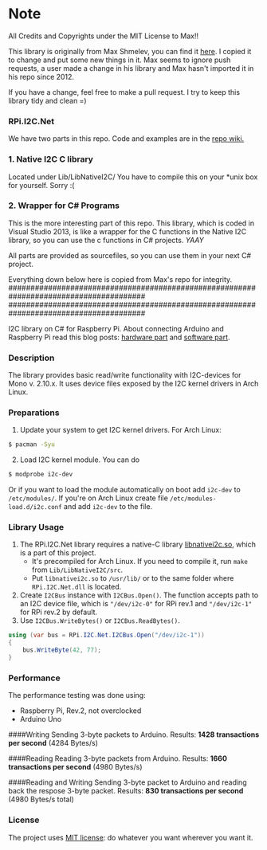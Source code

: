 Note
====
All Credits and Copyrights under the MIT License to Max!!

This library is originally from Max Shmelev, you can find it [here](https://github.com/mshmelev/RPi.I2C.Net).
I copied it to change and put some new things in it. Max seems to ignore push requests,
a user made a change in his library and Max hasn't imported it in his repo since 2012.

If you have a change, feel free to make a pull request. I try to keep this library tidy and clean =)

### RPi.I2C.Net
We have two parts in this repo. Code and examples are in the [repo wiki.]()

### 1. Native I2C C library
Located under Lib/LibNativeI2C/
You have to compile this on your *unix box for yourself. Sorry :(

### 2. Wrapper for C# Programs
This is the more interesting part of this repo.
This library, which is coded in Visual Studio 2013, is like a wrapper for the C functions in the Native I2C library, so you can use the c functions in C# projects. *YAAY*


All parts are provided as sourcefiles, so you can use them in your next C# project.

Everything down below here is copied from Max's repo for integrity.
#######################################################################################
#######################################################################################

I2C library on C# for Raspberry Pi. About connecting Arduino and Raspberry Pi read this blog posts: [hardware part](http://blog.mshmelev.com/2013/06/connecting-raspberry-pi-and-arduino.html) and [software part](http://blog.mshmelev.com/2013/06/connecting-raspberry-pi-and-arduino-software.html).

### Description
The library provides basic read/write functionality with I2C-devices for Mono v. 2.10.x.
It uses device files exposed by the I2C kernel drivers in Arch Linux.

### Preparations
1. Update your system to get I2C kernel drivers. For Arch Linux:
```bash
$ pacman -Syu
```

2. Load I2C kernel module. You can do
```bash
$ modprobe i2c-dev
```
Or if you want to load the module automatically on boot add `i2c-dev` to `/etc/modules/`. If you're on Arch Linux create file `/etc/modules-load.d/i2c.conf` and add `i2c-dev` to the file.

### Library Usage
1. The RPi.I2C.Net library requires a native-C library [libnativei2c.so](https://github.com/mshmelev/RPi.I2C.Net/blob/master/Lib/LibNativeI2C/libnativei2c.so), which is a part of this project.
   * It's precompiled for Arch Linux. If you need to compile it, run `make` from `Lib/LibNativeI2C/src`.
   * Put `libnativei2c.so` to `/usr/lib/` or to the same folder where `RPi.I2C.Net.dll` is located.
2. Create `I2CBus` instance with `I2CBus.Open()`. The function accepts path to an I2C device file, which is `"/dev/i2c-0"` for RPi rev.1 and `"/dev/i2c-1"` for RPi rev.2 by default.
3. Use `I2CBus.WriteBytes()` or `I2CBus.ReadBytes()`.

```C#
using (var bus = RPi.I2C.Net.I2CBus.Open("/dev/i2c-1"))
{
	bus.WriteByte(42, 77);
}
```


### Performance
The performance testing was done using:
* Raspberry Pi, Rev.2, not overclocked
* Arduino Uno

####Writing
Sending 3-byte packets to Arduino.
Results: **1428 transactions per second** (4284 Bytes/s)

####Reading
Reading 3-byte packets from Arduino.
Results: **1660 transactions per second** (4980 Bytes/s)

####Reading and Writing
Sending 3-byte packet to Arduino and reading back the respose 3-byte packet.
Results: **830 transactions per second** (4980 Bytes/s total)

### License
The project uses [MIT license](https://github.com/hasechris/RPi.I2C.Net/blob/master/License.md): do whatever you want wherever you want it.
